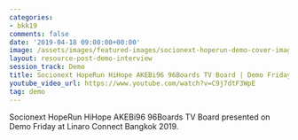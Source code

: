 ```yaml
---
categories:
- bkk19
comments: false
date: '2019-04-18 09:00:00+00:00'
image: /assets/images/featured-images/socionext-hoperun-demo-cover-image.png
layout: resource-post-demo-interview
session_track: Demo
title: Socionext HopeRun HiHope AKEBi96 96Boards TV Board | Demo Friday BKK19
youtube_video_url: https://www.youtube.com/watch?v=C9j7dtF3WpE
tag: demo
---
```

Socionext HopeRun HiHope AKEBi96 96Boards TV Board presented on Demo Friday at Linaro Connect Bangkok 2019.
